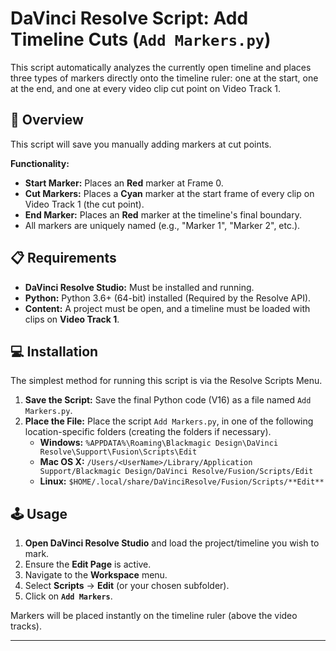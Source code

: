 
# DaVinci Resolve Script: Add Timeline Cuts (`Add Markers.py`)

This script automatically analyzes the currently open timeline and places three types of markers directly onto the timeline ruler: one at the start, one at the end, and one at every video clip cut point on Video Track 1.

## 🚀 Overview

This script will save you manually adding markers at cut points.

**Functionality:**

*   **Start Marker:** Places an **Red** marker at Frame 0.
*   **Cut Markers:** Places a **Cyan** marker at the start frame of every clip on Video Track 1 (the cut point).
*   **End Marker:** Places an **Red** marker at the timeline's final boundary.
*   All markers are uniquely named (e.g., "Marker 1", "Marker 2", etc.).

## 📋 Requirements

*   **DaVinci Resolve Studio:** Must be installed and running.
*   **Python:** Python 3.6+ (64-bit) installed (Required by the Resolve API).
*   **Content:** A project must be open, and a timeline must be loaded with clips on **Video Track 1**.

## 💻 Installation

The simplest method for running this script is via the Resolve Scripts Menu.

1.  **Save the Script:** Save the final Python code (V16) as a file named `Add Markers.py`.
2.  **Place the File:** Place the script `Add Markers.py`, in one of the following location-specific folders (creating the folders if necessary).
    *   **Windows:** `%APPDATA%\Roaming\Blackmagic Design\DaVinci Resolve\Support\Fusion\Scripts\Edit`
    *   **Mac OS X:** `/Users/<UserName>/Library/Application Support/Blackmagic Design/DaVinci Resolve/Fusion/Scripts/Edit`
    *   **Linux:** `$HOME/.local/share/DaVinciResolve/Fusion/Scripts/**Edit**`

## 🕹️ Usage

1.  **Open DaVinci Resolve Studio** and load the project/timeline you wish to mark.
2.  Ensure the **Edit Page** is active.
3.  Navigate to the **Workspace** menu.
4.  Select **Scripts** -> **Edit** (or your chosen subfolder).
5.  Click on **`Add Markers`**.

Markers will be placed instantly on the timeline ruler (above the video tracks).

---
